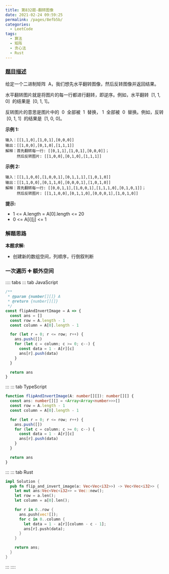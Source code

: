 ```yaml
---
title: 第832题-翻转图像
date: 2021-02-24 09:59:25
permalink: /pages/8efb5b/
categories:
  - LeetCode
tags:
  - 算法
  - 矩阵
  - 贪心法
  - Rust
---
```


### [题目描述](https://leetcode-cn.com/problems/flipping-an-image/)

给定一个二进制矩阵  <span class="span-shadow">A</span>，我们想先水平翻转图像，然后反转图像并返回结果。

水平翻转图片就是将图片的每一行都进行翻转，即逆序。例如，水平翻转  <span class="span-shadow">[1, 1, 0]</span>  的结果是  <span class="span-shadow">[0, 1, 1]</span>。

反转图片的意思是图片中的  <span class="span-shadow">0</span>  全部被  <span class="span-shadow">1</span>  替换， <span class="span-shadow">1</span>  全部被  <span class="span-shadow">0</span>  替换。例如，反转  <span class="span-shadow">[0, 1, 1]</span>  的结果是  <span class="span-shadow">[1, 0, 0]</span>。

<!-- more -->

**示例 1:**

```
输入：[[1,1,0],[1,0,1],[0,0,0]]
输出：[[1,0,0],[0,1,0],[1,1,1]]
解释：首先翻转每一行: [[0,1,1],[1,0,1],[0,0,0]]；
     然后反转图片: [[1,0,0],[0,1,0],[1,1,1]]
```

**示例 2:**

```
输入：[[1,1,0,0],[1,0,0,1],[0,1,1,1],[1,0,1,0]]
输出：[[1,1,0,0],[0,1,1,0],[0,0,0,1],[1,0,1,0]]
解释：首先翻转每一行: [[0,0,1,1],[1,0,0,1],[1,1,1,0],[0,1,0,1]]；
     然后反转图片: [[1,1,0,0],[0,1,1,0],[0,0,0,1],[1,0,1,0]]
```

**提示:**

- <span class="span-shadow">1 <= A.length = A[0].length <= 20</span>
- <span class="span-shadow">0 <= A[i][j] <= 1</span>

### 解题思路

**本题求解:**

- 创建新的数组空间，列顺序，行倒叙判断

### 一次遍历 ➕ 额外空间

:::: tabs
::: tab JavaScript

```JavaScript
/**
 * @param {number[][]} A
 * @return {number[][]}
 */
const flipAndInvertImage = A => {
  const ans = []
  const row = A.length - 1
  const column = A[0].length - 1

  for (let r = 0; r <= row; r++) {
    ans.push([])
    for (let c = column; c >= 0; c--) {
      const data = 1 - A[r][c]
      ans[r].push(data)
    }
  }

  return ans
}
```

:::
::: tab TypeScript

```TypeScript
function flipAndInvertImage(A: number[][]): number[][] {
  const ans: number[][] = <Array<Array<number>>>[]
  const row = A.length - 1
  const column = A[0].length - 1

  for (let r = 0; r <= row; r++) {
    ans.push([])
    for (let c = column; c >= 0; c--) {
      const data = 1 - A[r][c]
      ans[r].push(data)
    }
  }

  return ans
}
```

:::
::: tab Rust

```Rust
impl Solution {
  pub fn flip_and_invert_image(a: Vec<Vec<i32>>) -> Vec<Vec<i32>> {
    let mut ans:Vec<Vec<i32>> = Vec::new();
    let row = a.len();
    let column = a[0].len();

    for r in 0..row {
      ans.push(vec![]);
      for c in 0..column {
        let data = 1 - a[r][column - c - 1];
        ans[r].push(data);
      }
    }

    return ans;
  }
}
```

:::
::::
